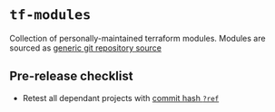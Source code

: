 # `tf-modules`

Collection of personally-maintained terraform modules. Modules are sourced as [generic git repository source](https://developer.hashicorp.com/terraform/language/modules/sources#generic-git-repository)

## Pre-release checklist

* Retest all dependant projects with [commit hash `?ref`](https://developer.hashicorp.com/terraform/language/modules/sources#selecting-a-revision)
